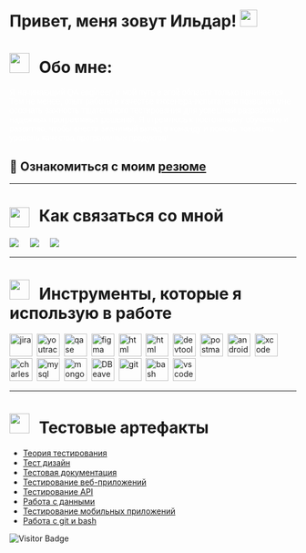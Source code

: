 <h1>
  Привет, меня зовут Ильдар!
  <img src="https://media.giphy.com/media/hvRJCLFzcasrR4ia7z/giphy.gif" width="30px"/>
  </h1>


<h1>
<img src="https://img.icons8.com/?size=100&id=RH2knxpdDpjm&format=png&color=000000" width="35px" style="margin-right: 10px;" />
<span>Обо мне:</span>
</h1>
<p style="font-family: Arial, sans-serif; color: white;">
Я начинающий QA engineer, и мой путь в этой области только начинается. Тем не менее, опыт работы в качестве инженера-испытателя позволил мне осознать важность тщательного тестирования для успешной разработки надежных программных решений. Я стремлюсь к постоянному обучению и развитию, чтобы внести значимый вклад в команду и помочь повысить уровень качества программных продуктов!
  
  ## :page_with_curl: Ознакомиться с моим [резюме](https://github.com/RizvanovI/Resume/blob/main/%D0%A0%D0%B5%D0%B7%D1%8E%D0%BC%D0%B5.pdf)
</p>
<hr>

<h1>
    <img src="https://img.icons8.com/?size=100&id=DRoPTKKlVmjl&format=png&color=000000" width="35px" style="margin-right: 10px; vertical-align: middle;" />
 Как связаться со мной
</h1>


<p>
  <a target="_blank"href="https://www.linkedin.com/in/ildar-rizvanov-a929a3107/"><img src="https://img.shields.io/badge/linkedin-%230077B5.svg?&style=for-the-badge&logo=linkedin&logoColor=white" /></a>&nbsp;&nbsp;&nbsp;&nbsp;
  <a target="_blank"href="https://t.me/RizvanovI"><img src="https://img.shields.io/badge/Telegram-2CA5E0?style=for-the-badge&logo=telegram&logoColor=white" /></a>&nbsp;&nbsp;&nbsp;&nbsp;
  <a href="mailto:rizvanovir@gmail.com"><img src="https://img.shields.io/badge/Gmail-D14836?style=for-the-badge&logo=gmail&logoColor=white" /></a>&nbsp;&nbsp;&nbsp;&nbsp;
</p>

<hr>

<h1>
    <img src="https://img.icons8.com/?size=100&id=20544&format=png&color=000000" width="35px" style="margin-right: 10px;"/>
    Инструменты, которые я использую в работе
</h1>
<div>
  <img src="https://cdn.jsdelivr.net/gh/devicons/devicon/icons/jira/jira-original.svg" title="jira" alt="jira" width="40" height="40"/>&nbsp
  <img src="https://upload.wikimedia.org/wikipedia/commons/thumb/8/8d/YouTrack_Icon.svg/1024px-YouTrack_Icon.svg.png?20200803082248" title="youtrack" alt="youtrack" width="40" height="40"/>&nbsp
  <img src="https://luna1.co/eb0187.png" title="qase" alt="qase" width="40" height="40"/>&nbsp
  <img src="https://cdn.jsdelivr.net/gh/devicons/devicon/icons/figma/figma-original.svg" title="figma" alt="figma" width="40" height="40"/>&nbsp
  <img src="https://img.icons8.com/?size=100&id=21278&format=png&color=000000" title="css" alt="html
  " width="40" height="40"/>&nbsp
  <img src="https://img.icons8.com/?size=100&id=20909&format=png&color=000000" title="html" alt="html
  " width="40" height="40"/>&nbsp
  <img src="https://d33wubrfki0l68.cloudfront.net/38b5c953a4667366685d55db55d057c86db1fc54/a0fdc/static/acae6b24d940347661ca901ea07f47c1/chrome-dev-logo-icon.png" title="devtools" alt="devtools" width="40" height="40"/>&nbsp
  <img src="https://seeklogo.com/images/P/postman-logo-0087CA0D15-seeklogo.com.png" title="postman" alt="postman" width="40" height="40"/>&nbsp
  <img src="https://cdn.jsdelivr.net/gh/devicons/devicon/icons/androidstudio/androidstudio-original.svg" title="android-studio" alt="android-studio" width="40" height="40"/>&nbsp
  <img src="https://cdn.jsdelivr.net/gh/devicons/devicon/icons/xcode/xcode-original.svg" title="xcode" alt="xcode" width="40" height="40"/>&nbsp
  <img src="https://cdn.icon-icons.com/icons2/3053/PNG/512/charles_proxy_macos_bigsur_icon_190302.png" title="charles-proxy" alt="charles-proxy" width="40" height="40"/>&nbsp
  <img src="https://cdn.jsdelivr.net/gh/devicons/devicon/icons/mysql/mysql-original.svg" title="mysql" alt="mysql" width="40" height="40"/>&nbsp
  <img src="https://cdn.jsdelivr.net/gh/devicons/devicon/icons/mongodb/mongodb-original.svg" title="mongodb" alt="mongodb" width="40" height="40"/>&nbsp
  <img src="https://upload.wikimedia.org/wikipedia/commons/thumb/b/b5/DBeaver_logo.svg/640px-DBeaver_logo.svg.png" title="DBeaver" alt="DBeaver" width="40" height="40"/>&nbsp
   <img src="https://cdn.jsdelivr.net/gh/devicons/devicon/icons/git/git-original.svg" title="git" alt="git" width="40" height="40"/>&nbsp
  <img src="https://upload.wikimedia.org/wikipedia/commons/thumb/4/4b/Bash_Logo_Colored.svg/1024px-Bash_Logo_Colored.svg.png?20180723054350" title="bash" alt="bash" width="40" height="40"/>&nbsp
  <img src="https://cdn.jsdelivr.net/gh/devicons/devicon/icons/vscode/vscode-original.svg" title="vscode" alt="vscode" width="40" height="40"/>&nbsp
</div>

---
<h1>
    <img src="https://img.icons8.com/?size=100&id=sokGGJe0rIX1&format=png&color=000000" width="35px" style="margin-right: 10px;"/>
    Тестовые артефакты
</h1>

<p>
 <ul>
  <li>  <a href="https://github.com/RizvanovI/theory">Теория тестирования</a>  </li>
<li>  <a href="https://github.com/RizvanovI/design">Тест дизайн</a>  </li>
<li>  <a href="https://github.com/RizvanovI/docs">Тестовая документация</a>  </li>
<li>  <a href="https://github.com/RizvanovI/Web"> Тестирование веб-приложений </a>   </li>
<li> <a href="https://github.com/RizvanovI/api">Тестирование API</a>   </li>
<li>  <a href="https://github.com/RizvanovI/database?tab=readme-ov-file">Работа с данными</a>  </li>
<li>  <a href="https://github.com/RizvanovI/mobile"> Тестирование мобильных приложений</a>   </li>
<li> <a href="https://github.com/RizvanovI/git_bash">Работа с git и bash</a>  </li>
</ul>
</p>

<!-- ### 💻 Пройденные курсы:

| Курсы                                                           | Дата              |
| ----------------------------------------------------------------| :---------------: |
| netology.ru/Старт в программировании                            | 02/2022 - 03/2022 |

--- -->

![Visitor Badge](https://visitor-badge.laobi.icu/badge?page_id=RizvanovI)
